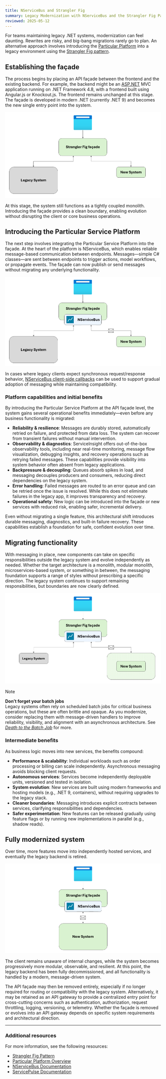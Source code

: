 ```yaml
---
title: NServiceBus and Strangler Fig
summary: Legacy Modernization with NServiceBus and the Strangler Fig Pattern
reviewed: 2025-05-12
---
```


For teams maintaining legacy .NET systems, modernization can feel daunting. Rewrites are risky, and big-bang migrations rarely go to plan. An alternative approach involves introducing the [Particular Platform](/platform) into a legacy environment using the [Strangler Fig pattern](https://learn.microsoft.com/en-us/azure/architecture/patterns/strangler-fig).

## Establishing the façade

The process begins by placing an API façade between the frontend and the existing backend. For example, the backend might be an [ASP.NET](http://asp.net/) MVC application running on .NET Framework 4.8, with a frontend built using Angular.js or Knockout.js. The frontend remains unchanged at this stage. The façade is developed in modern .NET (currently .NET 9) and becomes the new single entry point into the system.

![Figure 1 - Strangler Fig Pattern](images/figure-1.png)

At this stage, the system still functions as a tightly coupled monolith. Introducing the façade provides a clean boundary, enabling evolution without disrupting the client or core business operations.

## Introducing the Particular Service Platform

The next step involves integrating the Particular Service Platform into the façade. At the heart of the platform is NServiceBus, which enables reliable message-based communication between endpoints. Messages—simple C# classes—are sent between endpoints to trigger actions, model workflows, or propagate events. The façade can now publish or send messages without migrating any underlying functionality.

![Figure 2 - Strangler Fig with NServiceBus](images/figure-2.png)

In cases where legacy clients expect synchronous request/response behavior, [NServiceBus client-side callbacks](/nservicebus/messaging/callbacks.md) can be used to support gradual adoption of messaging while maintaining compatibility.

### Platform capabilities and initial benefits

By introducing the Particular Service Platform at the API façade level, the system gains several operational benefits immediately—even before any business functionality is migrated:

- **Reliability & resilience**: Messages are durably stored, automatically retried on failure, and protected from data loss. The system can recover from transient failures without manual intervention.
- **Observability & diagnostics**: ServiceInsight offers out-of-the-box observability tools, including near real-time monitoring, message flow visualization, debugging insights, and recovery operations such as retrying failed messages. These capabilities provide visibility into system behavior often absent from legacy applications.
- **Backpressure & decoupling**: Queues absorb spikes in load, and messaging decouples producers and consumers, reducing direct dependencies on the legacy system.
- **Error handling**: Failed messages are routed to an error queue and can be retried once the issue is resolved. While this does not eliminate failures in the legacy app, it improves transparency and recovery.
- **Operational safety**: New logic can be introduced into the façade or new services with reduced risk, enabling safer, incremental delivery.

Even without migrating a single feature, this architectural shift introduces durable messaging, diagnostics, and built-in failure recovery. These capabilities establish a foundation for safe, confident evolution over time.

## Migrating functionality

With messaging in place, new components can take on specific responsibilities outside the legacy system and evolve independently as needed. Whether the target architecture is a monolith, modular monolith, microservices-based system, or something in between, the messaging foundation supports a range of styles without prescribing a specific direction. The legacy system continues to support remaining responsibilities, but boundaries are now clearly defined.

![Figure 3 - Strangler Fig with NServiceBus - Migrating Functionality](images/figure-3.png)

> [!NOTE]
> **Don’t forget your batch jobs**  
> Legacy systems often rely on scheduled batch jobs for critical business operations, but these are often brittle and opaque. As you modernize, consider replacing them with message-driven handlers to improve reliability, visibility, and alignment with an asynchronous architecture. See [*Death to the Batch Job*](https://particular.net/blog/death-to-the-batch-job/) for more.

### Intermediate benefits

As business logic moves into new services, the benefits compound:

- **Performance & scalability**: Individual workloads such as order processing or billing can scale independently. Asynchronous messaging avoids blocking client requests.
- **Autonomous services**: Services become independently deployable units, versioned and tested in isolation.
- **System evolution**: New services are built using modern frameworks and hosting models (e.g., .NET 9, containers), without requiring upgrades to the legacy stack.
- **Cleaner boundaries**: Messaging introduces explicit contracts between services, clarifying responsibilities and dependencies.
- **Safer experimentation**: New features can be released gradually using feature flags or by running new implementations in parallel (e.g., shadow reads).

## Fully modernized system

Over time, more features move into independently hosted services, and eventually the legacy backend is retired.

![Figure 4 - Strangler Fig with NServiceBus - Migration Complete](images/figure-4.png)

The client remains unaware of internal changes, while the system becomes progressively more modular, observable, and resilient. At this point, the legacy backend has been fully decommissioned, and all functionality is handled by a modern, message-driven system.

The API façade may then be removed entirely, especially if no longer required for routing or compatibility with the legacy system. Alternatively, it may be retained as an API gateway to provide a centralized entry point for cross-cutting concerns such as authentication, authorization, request throttling, logging, versioning, or telemetry. Whether the façade is removed or evolves into an API gateway depends on specific system requirements and architectural direction.

---

### Additional resources

For more information, see the following resources:

- [Strangler Fig Pattern](https://learn.microsoft.com/en-us/azure/architecture/patterns/strangler-fig)
- [Particular Platform Overview](/platform)
- [NServiceBus Documentation](/nservicebus)
- [ServicePulse Documentation](/servicepulse)
